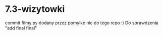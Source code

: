 # 7.3-wizytowki
commit filmy.py dodany przez pomylke nie do tego repo :)
Do sprawdzenia "add final final"
